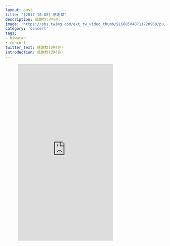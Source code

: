 ```yaml
---
layout: post
title: "[2017-10-08] 感謝祭"
description: 感謝祭(권내콘)
image: 'https://pbs.twimg.com/ext_tw_video_thumb/916885048711720960/pu/img/8RqbWnM2dtpJdt-2.jpg:small'
category: 'concert'
tags:
- hiwatan
- concert
twitter_text: 感謝祭(권내콘)
introduction: 感謝祭(권내콘)
---
```

<figure class="video_container">
<iframe src="https://drive.google.com/uc?export=view&id=0B-Dho9wVSmm9ci14MVZtdFJZaFE
" height="560" frameborder="0" webkitallowfullscreen mozallowfullscreen allowfullscreen></iframe>
</figure>
